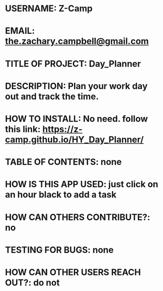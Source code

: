 # USERNAME: Z-Camp
# EMAIL: the.zachary.campbell@gmail.com
# TITLE OF PROJECT: Day_Planner
# DESCRIPTION: Plan your work day out and track the time.
# HOW TO INSTALL: No need. follow this link: https://z-camp.github.io/HY_Day_Planner/
# TABLE OF CONTENTS: none
# HOW IS THIS APP USED: just click on an hour black to add a task
# HOW CAN OTHERS CONTRIBUTE?: no
# TESTING FOR BUGS: none
# HOW CAN OTHER USERS REACH OUT?: do not
